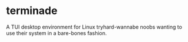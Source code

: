 # terminade
A TUI desktop environment for Linux tryhard-wannabe noobs wanting to use their system in a bare-bones fashion.
